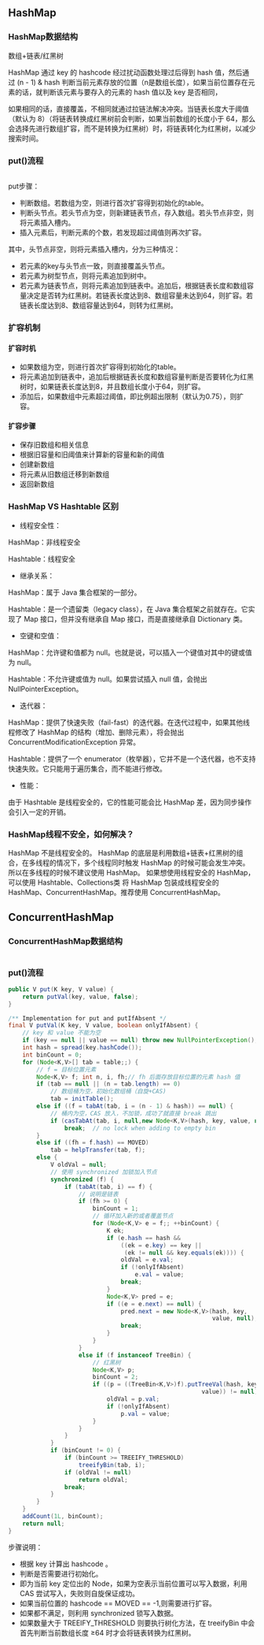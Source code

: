## HashMap

### HashMap数据结构

数组+链表/红黑树

HashMap 通过 key 的 hashcode 经过扰动函数处理过后得到 hash 值，然后通过 (n - 1) & hash 判断当前元素存放的位置（n是数组长度），如果当前位置存在元素的话，就判断该元素与要存入的元素的 hash 值以及 key 是否相同，

如果相同的话，直接覆盖，不相同就通过拉链法解决冲突。当链表长度大于阈值（默认为 8）（将链表转换成红黑树前会判断，如果当前数组的长度小于 64，那么会选择先进行数组扩容，而不是转换为红黑树）时，将链表转化为红黑树，以减少搜索时间。

### put()流程

<img src="../pictures/map_put.png" alt=""/>

put步骤：

- 判断数组。若数组为空，则进行首次扩容得到初始化的table。
- 判断头节点。若头节点为空，则新建链表节点，存入数组。若头节点非空，则将元素插入槽内。
- 插入元素后，判断元素的个数，若发现超过阈值则再次扩容。

其中，头节点非空，则将元素插入槽内，分为三种情况：

- 若元素的key与头节点一致，则直接覆盖头节点。
- 若元素为树型节点，则将元素追加到树中。
- 若元素为链表节点，则将元素追加到链表中。追加后，根据链表长度和数组容量决定是否转为红黑树。若链表长度达到8、数组容量未达到64，则扩容。若链表长度达到8、数组容量达到64，则转为红黑树。

### 扩容机制

#### 扩容时机

- 如果数组为空，则进行首次扩容得到初始化的table。
- 将元素追加到链表中，追加后根据链表长度和数组容量判断是否要转化为红黑树时，如果链表长度达到8，并且数组长度小于64，则扩容。
- 添加后，如果数组中元素超过阈值，即比例超出限制（默认为0.75），则扩容。

#### 扩容步骤

- 保存旧数组和相关信息
- 根据旧容量和旧阈值来计算新的容量和新的阈值
- 创建新数组
- 将元素从旧数组迁移到新数组
- 返回新数组

### HashMap VS Hashtable 区别

- 线程安全性：

HashMap：非线程安全

Hashtable：线程安全

- 继承关系：

HashMap：属于 Java 集合框架的一部分。

Hashtable：是一个遗留类（legacy class），在 Java 集合框架之前就存在。它实现了 Map 接口，但并没有继承自 Map 接口，而是直接继承自 Dictionary 类。

- 空键和空值：

HashMap：允许键和值都为 null。也就是说，可以插入一个键值对其中的键或值为 null。

Hashtable：不允许键或值为 null。如果尝试插入 null 值，会抛出 NullPointerException。

- 迭代器：

HashMap：提供了快速失败（fail-fast）的迭代器。在迭代过程中，如果其他线程修改了 HashMap 的结构（增加、删除元素），将会抛出 ConcurrentModificationException 异常。

Hashtable：提供了一个 enumerator（枚举器），它并不是一个迭代器，也不支持快速失败。它只能用于遍历集合，而不能进行修改。

- 性能：

由于 Hashtable 是线程安全的，它的性能可能会比 HashMap 差，因为同步操作会引入一定的开销。

### HashMap线程不安全，如何解决？

HashMap 不是线程安全的。
HashMap 的底层是利用数组+链表+红黑树的组合，在多线程的情况下，多个线程同时触发 HashMap 的时候可能会发生冲突。所以在多线程的时候不建议使用 HashMap。
如果想使用线程安全的 HashMap，可以使用 Hashtable、Collections类 将 HashMap 包装成线程安全的 HashMap、ConcurrentHashMap。推荐使用 ConcurrentHashMap。

## ConcurrentHashMap

### ConcurrentHashMap数据结构

<img src="../pictures/map_ConcurrentHashMap数据结构.png" alt=""/>

### put()流程

```java
public V put(K key, V value) {
    return putVal(key, value, false);
}

/** Implementation for put and putIfAbsent */
final V putVal(K key, V value, boolean onlyIfAbsent) {
    // key 和 value 不能为空
    if (key == null || value == null) throw new NullPointerException();
    int hash = spread(key.hashCode());
    int binCount = 0;
    for (Node<K,V>[] tab = table;;) {
        // f = 目标位置元素
        Node<K,V> f; int n, i, fh;// fh 后面存放目标位置的元素 hash 值
        if (tab == null || (n = tab.length) == 0)
            // 数组桶为空，初始化数组桶（自旋+CAS)
            tab = initTable();
        else if ((f = tabAt(tab, i = (n - 1) & hash)) == null) {
            // 桶内为空，CAS 放入，不加锁，成功了就直接 break 跳出
            if (casTabAt(tab, i, null,new Node<K,V>(hash, key, value, null)))
                break;  // no lock when adding to empty bin
        }
        else if ((fh = f.hash) == MOVED)
            tab = helpTransfer(tab, f);
        else {
            V oldVal = null;
            // 使用 synchronized 加锁加入节点
            synchronized (f) {
                if (tabAt(tab, i) == f) {
                    // 说明是链表
                    if (fh >= 0) {
                        binCount = 1;
                        // 循环加入新的或者覆盖节点
                        for (Node<K,V> e = f;; ++binCount) {
                            K ek;
                            if (e.hash == hash &&
                                ((ek = e.key) == key ||
                                 (ek != null && key.equals(ek)))) {
                                oldVal = e.val;
                                if (!onlyIfAbsent)
                                    e.val = value;
                                break;
                            }
                            Node<K,V> pred = e;
                            if ((e = e.next) == null) {
                                pred.next = new Node<K,V>(hash, key,
                                                          value, null);
                                break;
                            }
                        }
                    }
                    else if (f instanceof TreeBin) {
                        // 红黑树
                        Node<K,V> p;
                        binCount = 2;
                        if ((p = ((TreeBin<K,V>)f).putTreeVal(hash, key,
                                                       value)) != null) {
                            oldVal = p.val;
                            if (!onlyIfAbsent)
                                p.val = value;
                        }
                    }
                }
            }
            if (binCount != 0) {
                if (binCount >= TREEIFY_THRESHOLD)
                    treeifyBin(tab, i);
                if (oldVal != null)
                    return oldVal;
                break;
            }
        }
    }
    addCount(1L, binCount);
    return null;
}
```
步骤说明：
- 根据 key 计算出 hashcode 。
- 判断是否需要进行初始化。
- 即为当前 key 定位出的 Node，如果为空表示当前位置可以写入数据，利用 CAS 尝试写入，失败则自旋保证成功。
- 如果当前位置的 hashcode == MOVED == -1,则需要进行扩容。
- 如果都不满足，则利用 synchronized 锁写入数据。
- 如果数量大于 TREEIFY_THRESHOLD 则要执行树化方法，在 treeifyBin 中会首先判断当前数组长度 ≥64 时才会将链表转换为红黑树。
